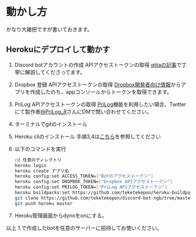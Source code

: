 # 動かし方

かなり大雑把ですが書いておきます。

## Herokuにデプロイして動かす

1. Discord botアカウントの作成 APIアクセストークンの取得
    [qiitaの記事](https://qiita.com/1ntegrale9/items/cb285053f2fa5d0cccdf)で丁寧に解説してくださってます。
2. Dropbox 登録 APIアクセストークンの取得
    [Dropbox開発者向け情報](https://www.dropbox.com/developers)からアプリを作成したのち、appコンソールからトークンを取得できます。
3. PriLog APIアクセストークンの取得
    [PriLog](https://prilog.jp/)機能を利用したい場合、Twitterにて製作者[@PriLog_R](https://twitter.com/PriLog_R)さんにDMで問い合わせてください。
4. ターミナルでgitのインストール
5. Heroku cliのインストール
    手順3,4は[こちら](https://devcenter.heroku.com/articles/heroku-cli)を参照してください
6. 以下のコマンドを実行

    ```bash
    cd 任意のディレクトリ
    heroku login
    heroku create アプリ名
    heroku config:set ACCESS_TOKEN=["Botのアクセストークン"]
    heroku config:set DROPBOX_TOKEN=["Dropbox APIアクセストークン"]
    heroku config:set PRILOG_TOKEN=["PriLog APIアクセストークン"]
    heroku buildpacks:set https://github.com/teketekepon/heroku-buildpack-tesseract
    git clone https://github.com/teketekepon/discord-bot-ngb/tree/master
    git push heroku master
    ```

7. Heroku管理画面からdynoをonにする。

以上
1.で作成したbotを任意のサーバーに招待してお使いください。
